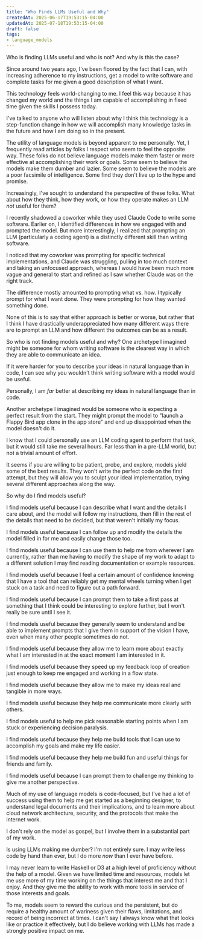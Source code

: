 ```yaml
---
title: "Who Finds LLMs Useful and Why"
createdAt: 2025-06-17T19:53:15-04:00
updatedAt: 2025-07-18T19:53:15-04:00
draft: false
tags:
- language_models
---
```


Who is finding LLMs useful and who is not?
And why is this the case?

Since around two years ago, I've been floored by the fact that I can, with increasing adherence to my instructions, get a model to write software and complete tasks for me given a good description of what I want.

This technology feels world-changing to me.
I feel this way because it has changed my world and the things I am capable of accomplishing in fixed time given the skills I possess today.

I've talked to anyone who will listen about why I think this technology is a step-function change in how we will accomplish many knowledge tasks in the future and how I am doing so in the present.

The utility of language models is beyond apparent to me personally.
Yet, I frequently read articles by folks I respect who seem to feel the opposite way.
These folks do not believe language models make them faster or more effective at accomplishing their work or goals.
Some seem to believe the models make them dumber and lazier.
Some seem to believe the models are a poor facsimile of intelligence.
Some find they don't live up to the hype and promise.

Increasingly, I've sought to understand the perspective of these folks.
What about how they think, how they work, or how they operate makes an LLM _not_ useful for them?

I recently shadowed a coworker while they used Claude Code to write some software.
Earlier on, I identified differences in how we engaged with and prompted the model.
But more interestingly, I realized that prompting an LLM (particularly a coding agent) is a distinctly different skill than writing software.

I noticed that my coworker was prompting for specific technical implementations, and Claude was struggling, pulling in too much context and taking an unfocused approach, whereas I would have been much more vague and general to start and refined as I saw whether Claude was on the right track.

The difference mostly amounted to prompting what vs. how.
I typically prompt for what I want done.
They were prompting for how they wanted something done.

None of this is to say that either approach is better or worse, but rather that I think I have drastically underappreciated how many different ways there are to prompt an LLM and how different the outcomes can be as a result.

So who is not finding models useful and why?
One archetype I imagined might be someone for whom writing software is the clearest way in which they are able to communicate an idea.

If it were harder for you to describe your ideas in natural language than in code, I can see why you wouldn't think writing software with a model would be useful.

Personally, I am _far_ better at describing my ideas in natural language than in code.

Another archetype I imagined would be someone who is expecting a perfect result from the start.
They might prompt the model to "launch a Flappy Bird app clone in the app store" and end up disappointed when the model doesn't do it.

I know that I could personally use an LLM coding agent to perform that task, but it would still take me several hours.
Far less than in a pre-LLM world, but not a trivial amount of effort.

It seems if you are willing to be patient, probe, and explore, models yield some of the best results.
They won't write the perfect code on the first attempt, but they will allow you to sculpt your ideal implementation, trying several different approaches along the way.

So why do I find models useful?

I find models useful because I can describe what I want and the details I care about, and the model will follow my instructions, then fill in the rest of the details that need to be decided, but that weren't initially my focus.

I find models useful because I can follow up and modify the details the model filled in for me and easily change those too.

I find models useful because I can use them to help me from wherever I am currently, rather than me having to modify the shape of my work to adapt to a different solution I may find reading documentation or example resources.

I find models useful because I feel a certain amount of confidence knowing that I have a tool that can reliably get my mental wheels turning when I get stuck on a task and need to figure out a path forward.

I find models useful because I can prompt them to take a first pass at something that I think could be interesting to explore further, but I won't really be sure until I see it.

I find models useful because they generally seem to understand and be able to implement prompts that I give them in support of the vision I have, even when many other people sometimes do not.

I find models useful because they allow me to learn more about exactly what I am interested in at the exact moment I am interested in it.

I find models useful because they speed up my feedback loop of creation just enough to keep me engaged and working in a flow state.

I find models useful because they allow me to make my ideas real and tangible in more ways.

I find models useful because they help me communicate more clearly with others.

I find models useful to help me pick reasonable starting points when I am stuck or experiencing decision paralysis.

I find models useful because they help me build tools that I can use to accomplish my goals and make my life easier.

I find models useful because they help me build fun and useful things for friends and family.

I find models useful because I can prompt them to challenge my thinking to give me another perspective.

Much of my use of language models is code-focused, but I've had a lot of success using them to help me get started as a beginning designer, to understand legal documents and their implications, and to learn more about cloud network architecture, security, and the protocols that make the internet work.

I don't rely on the model as gospel, but I involve them in a substantial part of my work.

Is using LLMs making me dumber?
I'm not entirely sure.
I may write less code by hand than ever, but I do more _now_ than I ever have before.

I may never learn to write Haskell or D3 at a high level of proficiency without the help of a model.
Given we have limited time and resources, models let me use more of my time working on the things that interest me and that I enjoy.
And they give me the ability to work with more tools in service of those interests and goals.

To me, models seem to reward the curious and the persistent, but do require a healthy amount of wariness given their flaws, limitations, and record of being incorrect at times.
I can't say I always know what that looks like or practice it effectively, but I do believe working with LLMs has made a strongly positive impact on me.

